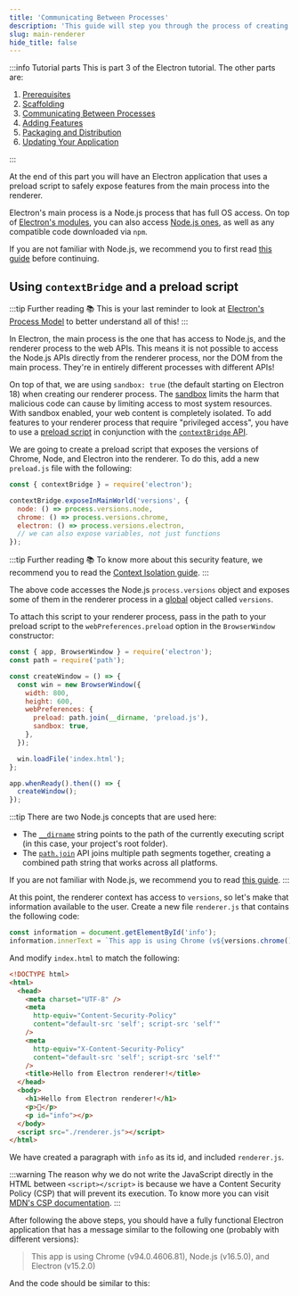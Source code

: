 ```yaml
---
title: 'Communicating Between Processes'
description: 'This guide will step you through the process of creating a barebones Hello World app in Electron, similar to electron/electron-quick-start.'
slug: main-renderer
hide_title: false
---
```


:::info Tutorial parts
This is part 3 of the Electron tutorial. The other parts are:

1. [Prerequisites][prerequisites]
1. [Scaffolding][scaffolding]
1. [Communicating Between Processes][main-renderer]
1. [Adding Features][features]
1. [Packaging and Distribution][packaging-distribution]
1. [Updating Your Application][updates]

:::

At the end of this part you will have an Electron application that uses
a preload script to safely expose features from the main process
into the renderer.

Electron's main process is a Node.js process that has full OS access.
On top of [Electron's modules][modules], you can also access [Node.js ones][node-api],
as well as any compatible code downloaded via `npm`.

If you are not familiar with Node.js, we recommend you to first
read [this guide][node-guide] before continuing.

## Using `contextBridge` and a preload script

:::tip Further reading 📚
This is your last reminder to look at [Electron's Process Model][process-model] to
better understand all of this!
:::

In Electron, the main process is the one that has access to Node.js, and the
renderer process to the web APIs. This means it is not possible to access the
Node.js APIs directly from the renderer process, nor the DOM from the main process.
They're in entirely different processes with different APIs!

On top of that, we are using `sandbox: true` (the default starting on Electron 18)
when creating our renderer process.
The [sandbox] limits the harm that malicious code can cause by limiting access to
most system resources. With sandbox enabled, your web content is completely isolated.
To add features to your renderer process that require "privileged access", you have
to use a [preload script][preload-script] in conjunction with the
[`contextBridge` API][contextbridge].

We are going to create a preload script that exposes the versions of Chrome, Node, and
Electron into the renderer. To do this, add a new `preload.js` file with the
following:

```js title="preload.js"
const { contextBridge } = require('electron');

contextBridge.exposeInMainWorld('versions', {
  node: () => process.versions.node,
  chrome: () => process.versions.chrome,
  electron: () => process.versions.electron,
  // we can also expose variables, not just functions
});
```

:::tip Further reading 📚
To know more about this security feature, we recommend you to read the
[Context Isolation guide][context-isolation].
:::

The above code accesses the Node.js `process.versions` object and exposes some of them in
the renderer process in a [global](https://developer.mozilla.org/en-US/docs/Glossary/Global_object) object called `versions`.

To attach this script to your renderer process, pass in the path to your preload script
to the `webPreferences.preload` option in the `BrowserWindow` constructor:

```js {9} title="main.js"
const { app, BrowserWindow } = require('electron');
const path = require('path');

const createWindow = () => {
  const win = new BrowserWindow({
    width: 800,
    height: 600,
    webPreferences: {
      preload: path.join(__dirname, 'preload.js'),
      sandbox: true,
    },
  });

  win.loadFile('index.html');
};

app.whenReady().then(() => {
  createWindow();
});
```

:::tip
There are two Node.js concepts that are used here:

- The [`__dirname`][dirname] string points to the path of the currently executing script
  (in this case, your project's root folder).
- The [`path.join`][path-join] API joins multiple path segments together, creating a
  combined path string that works across all platforms.

If you are not familiar with Node.js, we recommend you to read [this guide][node-guide].
:::

At this point, the renderer context has access to `versions`, so let's make that information
available to the user. Create a new file `renderer.js` that contains the following code:

```js title="renderer.js"
const information = document.getElementById('info');
information.innerText = `This app is using Chrome (v${versions.chrome()}), Node.js (v${versions.node()}), and Electron (v${versions.electron()})`;
```

And modify `index.html` to match the following:

```html {18,20} title="index.html"
<!DOCTYPE html>
<html>
  <head>
    <meta charset="UTF-8" />
    <meta
      http-equiv="Content-Security-Policy"
      content="default-src 'self'; script-src 'self'"
    />
    <meta
      http-equiv="X-Content-Security-Policy"
      content="default-src 'self'; script-src 'self'"
    />
    <title>Hello from Electron renderer!</title>
  </head>
  <body>
    <h1>Hello from Electron renderer!</h1>
    <p>👋</p>
    <p id="info"></p>
  </body>
  <script src="./renderer.js"></script>
</html>
```

We have created a paragraph with `info` as its id, and included `renderer.js`.

:::warning
The reason why we do not write the JavaScript directly in the HTML between `<script></script>`
is because we have a Content Security Policy (CSP) that will prevent its execution.
To know more you can visit [MDN's CSP documentation][mdn-csp].
:::

After following the above steps, you should have a fully functional Electron application that
has a message similar to the following one (probably with different versions):

> This app is using Chrome (v94.0.4606.81), Node.js (v16.5.0), and Electron (v15.2.0)

And the code should be similar to this:

```fiddle docs/latest/fiddles/tutorial-main-renderer

```

<!-- TODO (@erickzhao): Write the IPC part -->

<!-- Links -->

[advanced-installation]: ./installation.md
[application debugging]: ./application-debugging.md
[app]: ../api/app.md
[app-ready]: ../api/app.md#event-ready
[app-when-ready]: ../api/app.md#appwhenready
[browser-window]: ../api/browser-window.md
[commonjs]: https://nodejs.org/docs/latest/api/modules.html#modules_modules_commonjs_modules
[compound task]: https://code.visualstudio.com/Docs/editor/tasks#_compound-tasks
[contextbridge]: ../api/context-bridge.md
[context-isolation]: ./context-isolation.md
[devtools-extension]: ./devtools-extension.md
[dirname]: https://nodejs.org/api/modules.html#modules_dirname
[mdn-csp]: https://developer.mozilla.org/en-US/docs/Web/HTTP/CSP
[modules]: ../api/app.md
[node-api]: https://nodejs.org/dist/latest/docs/api/
[node-guide]: https://nodejs.dev/learn
[package-json-main]: https://docs.npmjs.com/cli/v7/configuring-npm/package-json#main
[package-scripts]: https://docs.npmjs.com/cli/v7/using-npm/scripts
[path-join]: https://nodejs.org/api/path.html#path_path_join_paths
[preload-script]: ./sandbox.md#preload-scripts
[process-model]: ./process-model.md
[react]: https://reactjs.org
[sandbox]: ./sandbox.md
[webpack]: https://webpack.js.org

<!-- Tutorial links -->

[prerequisites]: tutorial-1-prerequisites.md
[scaffolding]: tutorial-2-scaffolding.md
[main-renderer]: tutorial-3-main-renderer.md
[features]: tutorial-4-adding-features.md
[packaging-distribution]: tutorial-5-packaging-distribution.md
[updates]: tutorial-6-updates.md
